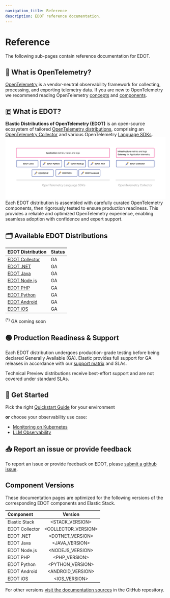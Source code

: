 ```yaml
---
navigation_title: Reference
description: EDOT reference documentation.
---
```


# Reference

The following sub-pages contain reference documentation for EDOT.

## 🔭 What is OpenTelemetry?
[OpenTelemetry](https://opentelemetry.io/docs/) is a vendor-neutral observability framework for collecting, processing, and exporting telemetry data. If you are new to OpenTelemetry we recommend reading OpenTelemetry [concepts](https://opentelemetry.io/docs/concepts/) and [components](https://opentelemetry.io/docs/concepts/components/).

## 🇪 What is EDOT?

**Elastic Distributions of OpenTelemetry (EDOT)** is an open-source ecosystem of tailored [OpenTelemetry distributions](https://opentelemetry.io/docs/concepts/distributions/), comprising an [OpenTelemetry Collector](https://opentelemetry.io/docs/collector/) and various OpenTelemetry [Language SDKs](https://opentelemetry.io/docs/languages/).
![EDOT-Distributions](./images/EDOT-SDKs-Collector.png)
Each EDOT distribution is assembled with carefully curated OpenTelemetry components, then rigorously tested to ensure production readiness. This provides a reliable and optimized OpenTelemetry experience, enabling seamless adoption with confidence and expert support.

## 🗂️ Available EDOT Distributions

| EDOT Distribution | Status |
|:-------------------|:---------------|
| [EDOT Collector](./edot-collector/index) | GA |
| [EDOT .NET](./edot-sdks/dotnet/index) | GA |
| [EDOT Java](./edot-sdks/java/index) | GA |
| [EDOT Node.js](./edot-sdks/nodejs/index) | GA |
| [EDOT PHP](./edot-sdks/php/index) | GA |
| [EDOT Python](./edot-sdks/python/index) | GA |
| [EDOT Android](https://www.elastic.co/guide/en/apm/agent/android/current/intro.html) | GA |
| [EDOT iOS](https://www.elastic.co/guide/en/apm/agent/swift/current/intro.html) | GA |

<sup>(*)</sup> GA coming soon

## 🟢 Production Readiness & Support

Each EDOT distribution undergoes production-grade testing before being declared Generally Available (GA). Elastic provides full support for GA releases in accordance with our [support matrix](https://www.elastic.co/support/matrix) and SLAs.

Technical Preview distributions receive best-effort support and are not covered under standard SLAs.

## 🚀 Get Started

Pick the right [Quickstart Guide](./quickstart/index) for your environment

**or** choose your observability use case:

- [Monitoring on Kubernetes](./use-cases/kubernetes/index)
- [LLM Observability](./use-cases/llm/index)

## 📥 Report an issue or provide feedback
To report an issue or provide feedback on EDOT, please [submit a github issue](https://github.com/elastic/opentelemetry/issues/new/choose).

## Component Versions

These documentation pages are optimized for the following versions of the corresponding EDOT components and Elastic Stack.

| Component | Version |
|:---|:---:|
|Elastic Stack | <STACK_VERSION> |
|EDOT Collector| <COLLECTOR_VERSION> |
|EDOT .NET| <DOTNET_VERSION> |
|EDOT Java| <JAVA_VERSION> |
|EDOT Node.js| <NODEJS_VERSION> |
|EDOT PHP| <PHP_VERSION> |
|EDOT Python| <PYTHON_VERSION> |
|EDOT Android| <ANDROID_VERSION> |
|EDOT iOS| <IOS_VERSION> |

For other versions [visit the documentation sources](https://github.com/elastic/opentelemetry/tags) in the GitHub repository.